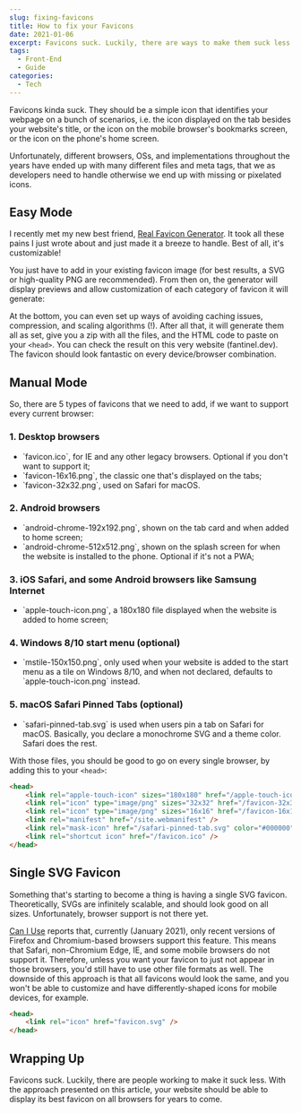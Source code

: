 ```yaml
---
slug: fixing-favicons
title: How to fix your Favicons
date: 2021-01-06
excerpt: Favicons suck. Luckily, there are ways to make them suck less.
tags:
  - Front-End
  - Guide
categories:
  - Tech
---
```


<script context="module">
  import CodeBlock from "$lib/components/molecules/CodeBlock.svelte";
  import SrcsetImage from "$lib/components/atoms/SrcsetImage.svelte";
  import Callout from "$lib/components/molecules/Callout.svelte";

  import { getSrcsetFromImport } from "$lib/utils/functions";
  import CoverImage from './cover.jpg?width=1600&format=avif;webp;png;jpg&meta&imagetools';
  import GeneratorImage from './favicon-generator-customization.jpg?width=1600&format=avif;webp;png&meta&imagetools';
  import PinnedImage from './safari-pinned-tabs-demo.jpg?width=1600&format=avif;webp;png&meta&imagetools';

  metadata.coverImage = getSrcsetFromImport(CoverImage);
</script>

Favicons kinda suck. They should be a simple icon that identifies your webpage on a bunch of scenarios, i.e. the icon displayed on the tab besides your website's title, or the icon on the mobile browser's bookmarks screen, or the icon on the phone's home screen.

Unfortunately, different browsers, OSs, and implementations throughout the years have ended up with many different files and meta tags, that we as developers need to handle otherwise we end up with missing or pixelated icons.

## Easy Mode

I recently met my new best friend, [Real Favicon Generator](https://realfavicongenerator.net/). It took all these pains I just wrote about and just made it a breeze to handle. Best of all, it's customizable!

You just have to add in your existing favicon image (for best results, a SVG or high-quality PNG are recommended). From then on, the generator will display previews and allow customization of each category of favicon it will generate:

<SrcsetImage
  srcset={getSrcsetFromImport(GeneratorImage)}
  alt="Screenshot of Real Favicon Generator's customization"
  figcaption="The customization options allow you to set different icons depending on device and OS, and even generate icons with background colors if needed."
/>

At the bottom, you can even set up ways of avoiding caching issues, compression, and scaling algorithms (!). After all that, it will generate them all as set, give you a zip with all the files, and the HTML code to paste on your `<head>`. You can check the result on this very website (fantinel.dev). The favicon should look fantastic on every device/browser combination.

## Manual Mode

So, there are 5 types of favicons that we need to add, if we want to support every current browser:

### 1. Desktop browsers

<ul>
  <li>`favicon.ico`, for IE and any other legacy browsers. Optional if you don't want to support it;</li>
  <li>`favicon-16x16.png`, the classic one that's displayed on the tabs;</li>
  <li>`favicon-32x32.png`, used on Safari for macOS.</li>
</ul>

### 2. Android browsers

<ul>
  <li>`android-chrome-192x192.png`, shown on the tab card and when added to home screen;</li>
  <li>`android-chrome-512x512.png`, shown on the splash screen for when the website is installed to the phone. Optional if it's not a PWA;</li>
</ul>

### 3. iOS Safari, and some Android browsers like Samsung Internet

<ul>
  <li>`apple-touch-icon.png`, a 180x180 file displayed when the website is added to home screen;</li>
</ul>

### 4. Windows 8/10 start menu (optional)

<ul>
  <li>`mstile-150x150.png`, only used when your website is added to the start menu as a tile on Windows 8/10, and when not declared, defaults to `apple-touch-icon.png` instead.</li>
</ul>

### 5. macOS Safari Pinned Tabs (optional)

<ul>
  <li>`safari-pinned-tab.svg` is used when users pin a tab on Safari for macOS. Basically, you declare a monochrome SVG and a theme color. Safari does the rest.</li>
</ul>

<SrcsetImage
  srcset={getSrcsetFromImport(PinnedImage)}
  alt="Demo of Safari pinned tabs favicon behavior"
  figcaption="How Safari pinned tab favicon works, screenshot of realfavicongenerator.net"
/>

With those files, you should be good to go on every single browser, by adding this to your `<head>`:

<CodeBlock lang="html">

```html
<head>
	<link rel="apple-touch-icon" sizes="180x180" href="/apple-touch-icon.png" />
	<link rel="icon" type="image/png" sizes="32x32" href="/favicon-32x32.png" />
	<link rel="icon" type="image/png" sizes="16x16" href="/favicon-16x16.png?" />
	<link rel="manifest" href="/site.webmanifest" />
	<link rel="mask-icon" href="/safari-pinned-tab.svg" color="#000000" />
	<link rel="shortcut icon" href="/favicon.ico" />
</head>
```

</CodeBlock>

## Single SVG Favicon

Something that's starting to become a thing is having a single SVG favicon. Theoretically, SVGs are infinitely scalable, and should look good on all sizes. Unfortunately, browser support is not there yet.

[Can I Use](https://caniuse.com/link-icon-svg) reports that, currently (January 2021), only recent versions of Firefox and Chromium-based browsers support this feature. This means that Safari, non-Chromium Edge, IE, and some mobile browsers do not support it. Therefore, unless you want your favicon to just not appear in those browsers, you'd still have to use other file formats as well. The downside of this approach is that all favicons would look the same, and you won't be able to customize and have differently-shaped icons for mobile devices, for example.

<CodeBlock lang="html">

```html
<head>
	<link rel="icon" href="favicon.svg" />
</head>
```

</CodeBlock>

## Wrapping Up

Favicons suck. Luckily, there are people working to make it suck less. With the approach presented on this article, your website should be able to display its best favicon on all browsers for years to come.
